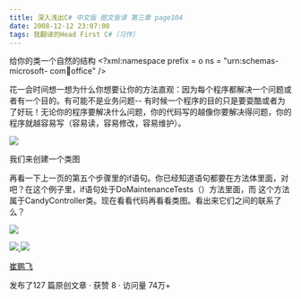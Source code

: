 ```yaml
---
title: 深入浅出C# 中文版 图文皆译 第三章 page104
date: 2008-12-12 23:07:00
tags: 我翻译的Head First C#（习作）
---
```

给你的类一个自然的结构  <?xml:namespace prefix = o ns = "urn:schemas-microsoft-
com:office:office" />

花一会时间想一想为什么你想要让你的方法直观：因为每个程序都解决一个问题或者有一个目的。有可能不是业务问题--
有时候一个程序的目的只是要耍酷或者为了好玩！无论你的程序要解决什么问题，你的代码写的越像你要解决得问题，你的程序就越容易写（容易读，容易修改，容易维护）。

![](https://p-blog.csdn.net/images/p_blog_csdn_net/cuipengfei1/EntryImages/20081212/%E6%88%AA%E5%9B%BE00633647200528387981.jpg)

我们来创建一个类图

再看一下上一页的第五个步骤里的if语句。你已经知道语句都要在方法体里面，对吧？在这个例子里，if语句处于DoMaintenanceTests（）方法里面，而
这个方法属于CandyController类。现在看看代码再看看类图。看出来它们之间的联系了么？

![](https://p-blog.csdn.net/images/p_blog_csdn_net/cuipengfei1/EntryImages/20081212/%E6%88%AA%E5%9B%BE01633647200529169216.jpg)



[ ![](https://profile.csdnimg.cn/5/2/5/3_cuipengfei1)
![](https://g.csdnimg.cn/static/user-reg-year/1x/11.png)
](https://blog.csdn.net/cuipengfei1)

[ 崔鹏飞 ](https://blog.csdn.net/cuipengfei1)

发布了127 篇原创文章  ·  获赞 8  ·  访问量 74万+

